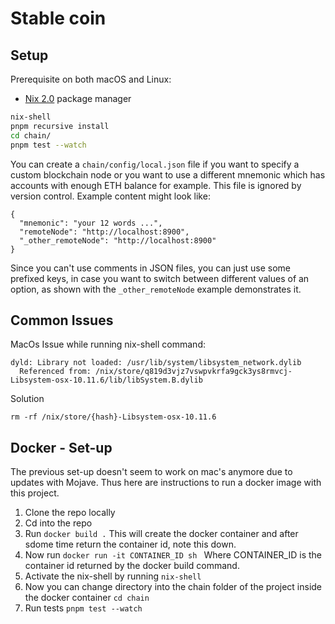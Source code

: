 # Stable coin

## Setup

Prerequisite on both macOS and Linux:
- [Nix 2.0](https://nixos.org/nix/) package manager

```bash
nix-shell
pnpm recursive install
cd chain/
pnpm test --watch
```

You can create a `chain/config/local.json` file if you want to specify a custom
blockchain node or you want to use a different mnemonic which has accounts with
enough ETH balance for example. This file is ignored by version control.
Example content might look like:

```
{
  "mnemonic": "your 12 words ...",
  "remoteNode": "http://localhost:8900",
  "_other_remoteNode": "http://localhost:8900"
}

```

Since you can't use comments in JSON files, you can just use some prefixed
keys, in case you want to switch between different values of an option, as
shown with the `_other_remoteNode` example demonstrates it.

## Common Issues 

MacOs Issue while running nix-shell command: 
```
dyld: Library not loaded: /usr/lib/system/libsystem_network.dylib
  Referenced from: /nix/store/q819d3vjz7vswpvkrfa9gck3ys8rmvcj-Libsystem-osx-10.11.6/lib/libSystem.B.dylib
```
Solution 
```
rm -rf /nix/store/{hash}-Libsystem-osx-10.11.6
```

## Docker - Set-up 

The previous set-up doesn't seem to work on mac's anymore due to updates with Mojave. Thus here are instructions to run a docker image with this project. 

1. Clone the repo locally 
2. Cd into the repo 
3. Run ```docker build .``` This will create the docker container and after sdome time return the container id, note this down. 
4. Now run ```docker run -it CONTAINER_ID sh ``` Where CONTAINER_ID is the container id returned by the docker build command. 
5. Activate the nix-shell by running ```nix-shell``` 
6. Now you can change directory into the chain folder of the project inside the docker container ```cd chain``` 
7. Run tests ```pnpm test --watch``` 